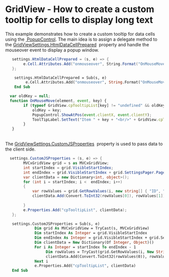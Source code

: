 # GridView - How to create a custom tooltip for cells to display long text 


<p>This example demonstrates how to create a custom tooltip for data cells using the <a href="https://documentation.devexpress.com/#AspNet/CustomDocument9006"> PopupControl</a>. The main idea is to assign a delegate method to the <a href="https://documentation.devexpress.com/#AspNet/DevExpressWebMvcGridViewSettings_HtmlDataCellPreparedtopic">GridViewSettings.HtmlDataCellPrepared</a>  property and handle the mouseover event to display a popup window.</p>


```cs
   settings.HtmlDataCellPrepared = (s, e) => {
        e.Cell.Attributes.Add("onmouseover", String.Format("OnMouseMove(this, event, '{0}');", e.KeyValue));
   };
```




```vb
    settings.HtmlDataCellPrepared = Sub(s, e)
         e.Cell.Attributes.Add("onmouseover", String.Format("OnMouseMove(this, event, '{0}');", e.KeyValue))
    End Sub
```




```js
  var oldKey = null;
  function OnMouseMove(element, event, key) {
        if (typeof GridView.cpTooltipList[key] != "undefined" && oldKey != key) {
            oldKey = key;
            PopupControl.ShowAtPos(event.clientX, event.clientY);
            ToolTipLabel.SetText("Item " + key + "<br/>" + GridView.cpTooltipList[key]);
        }   
   }
```


<p><br>The <a href="https://documentation.devexpress.com/#AspNet/DevExpressWebMvcGridViewSettings_CustomJSPropertiestopic">GridViewSettings.CustomJSProperties</a>  property is used to pass data to the client side. </p>


```cs
  settings.CustomJSProperties = (s, e) => {
        MVCxGridView grid = s as MVCxGridView;
        int startIndex = grid.VisibleStartIndex;
        int endIndex = grid.VisibleStartIndex + grid.SettingsPager.PageSize;
        var clientData = new Dictionary<int, object>();
        for (int i = startIndex; i <  endIndex; i++)
        {
            var rowValues = grid.GetRowValues(i, new string[] { "ID", "Description" }) as object[];
            clientData.Add(Convert.ToInt32(rowValues[0]), rowValues[1]);
         
        }                
        e.Properties.Add("cpTooltipList", clientData);
   };
```




```vb
   settings.CustomJSProperties = Sub(s, e)
             Dim grid As MVCxGridView = TryCast(s, MVCxGridView)
             Dim startIndex As Integer = grid.VisibleStartIndex
             Dim endIndex As Integer = grid.VisibleStartIndex + grid.SettingsPager.PageSize
             Dim clientData = New Dictionary(Of Integer, Object)()
             For i As Integer = startIndex To endIndex - 1
                  Dim rowValues = TryCast(grid.GetRowValues(i, New String() {"ID", "Description"}), Object())
                  clientData.Add(Convert.ToInt32(rowValues(0)), rowValues(1))
             Next i
             e.Properties.Add("cpTooltipList", clientData)
   End Sub
```



<br/>


